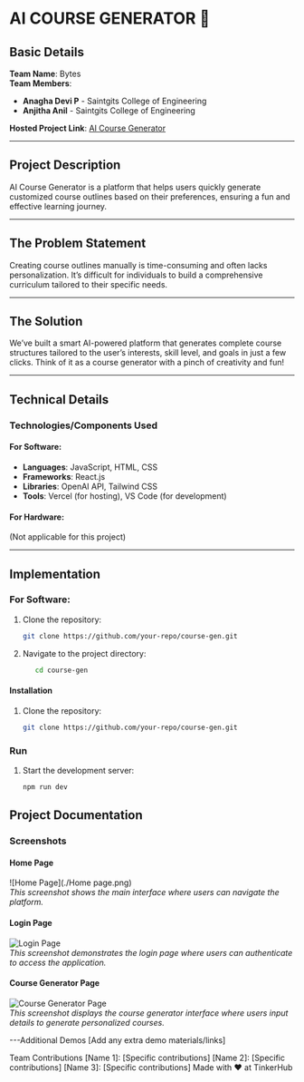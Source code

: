 # AI COURSE GENERATOR 🎯

## Basic Details
**Team Name**: Bytes  
**Team Members**:  
- **Anagha Devi P** - Saintgits College of Engineering  
- **Anjitha Anil** - Saintgits College of Engineering  

**Hosted Project Link**: [AI Course Generator](https://course-gen-nine.vercel.app/)

---

## Project Description
AI Course Generator is a platform that helps users quickly generate customized course outlines based on their preferences, ensuring a fun and effective learning journey.

---

## The Problem Statement
Creating course outlines manually is time-consuming and often lacks personalization. It’s difficult for individuals to build a comprehensive curriculum tailored to their specific needs.

---

## The Solution
We’ve built a smart AI-powered platform that generates complete course structures tailored to the user’s interests, skill level, and goals in just a few clicks. Think of it as a course generator with a pinch of creativity and fun!

---

## Technical Details

### Technologies/Components Used

#### For Software:
- **Languages**: JavaScript, HTML, CSS  
- **Frameworks**: React.js  
- **Libraries**: OpenAI API, Tailwind CSS  
- **Tools**: Vercel (for hosting), VS Code (for development)

#### For Hardware:
(Not applicable for this project)

---

## Implementation

### For Software: 
1. Clone the repository:
   ```bash
   git clone https://github.com/your-repo/course-gen.git
2. Navigate to the project directory:
   ```bash
      cd course-gen

#### Installation
1. Clone the repository:
   ```bash
   git clone https://github.com/your-repo/course-gen.git

### Run
1. Start the development server:
    ```bash
    npm run dev

## Project Documentation

### Screenshots

#### **Home Page**
![Home Page](./Home page.png)  
*This screenshot shows the main interface where users can navigate the platform.*

#### **Login Page**
![Login Page](https://via.placeholder.com/600x300)  
*This screenshot demonstrates the login page where users can authenticate to access the application.*

#### **Course Generator Page**
![Course Generator Page](https://via.placeholder.com/600x300)  
*This screenshot displays the course generator interface where users input details to generate personalized courses.*

---Additional Demos
[Add any extra demo materials/links]

Team Contributions
[Name 1]: [Specific contributions]
[Name 2]: [Specific contributions]
[Name 3]: [Specific contributions]
Made with ❤️ at TinkerHub








